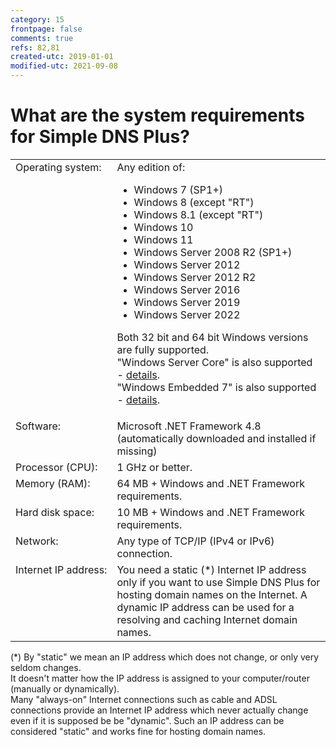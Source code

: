 ```yaml
---
category: 15
frontpage: false
comments: true
refs: 82,81
created-utc: 2019-01-01
modified-utc: 2021-09-08
---
```

# What are the system requirements for Simple DNS Plus?

<table class="data">
		<tr>
			<td style="white-space: nowrap;vertical-align:top">Operating system:</td>
			<td>
Any edition of:

- Windows 7 (SP1+)
- Windows 8 (except "RT")
- Windows 8.1 (except "RT")
- Windows 10
- Windows 11
- Windows Server 2008 R2 (SP1+)
- Windows Server 2012
- Windows Server 2012 R2
- Windows Server 2016
- Windows Server 2019
- Windows Server 2022

<p>Both 32 bit and 64 bit Windows versions are fully supported.<br/>
"Windows Server Core" is also supported - <a href="/kb/119/simple-dns-plus-on-windows-server-core">details</a>.<br/>
"Windows Embedded 7" is also supported - <a href="/kb/118/simple-dns-plus-on-windows-embedded-standard-7">details</a>.</p>
			</td>
		</tr>
		<tr>
			<td style="white-space: nowrap;vertical-align:top">Software:</td>
			<td>Microsoft .NET Framework 4.8<br />
			(automatically downloaded and installed if missing)</td>
		</tr>
		<tr>
			<td style="white-space: nowrap;vertical-align:top">Processor (CPU):</td>
			<td>1 GHz or better.</td>
		</tr>
		<tr>
			<td style="white-space: nowrap;vertical-align:top">Memory (RAM):</td>
			<td>64 MB + Windows and .NET Framework requirements.</td>
		</tr>
		<tr>
			<td style="white-space: nowrap;vertical-align:top">Hard disk space:</td>
			<td>10 MB + Windows and .NET Framework requirements.</td>
		</tr>
		<tr>
			<td style="white-space: nowrap;vertical-align:top">Network:</td>
			<td>Any type of TCP/IP (IPv4 or IPv6) connection.</td>
		</tr>
		<tr>
			<td style="white-space: nowrap;vertical-align:top">Internet IP address:</td>
			<td>You need a static (*) Internet IP address only if you want to use Simple DNS Plus for hosting domain names on the Internet. A dynamic IP address can be used for a resolving and caching Internet domain names.</td>
		</tr>
</table>

(*) By "static" we mean an IP address which does not change, or only very seldom changes.\
It doesn't matter how the IP address is assigned to your computer/router (manually or dynamically).\
Many "always-on" Internet connections such as cable and ADSL connections provide an Internet IP address which never actually change even if it is supposed be be "dynamic". Such an IP address can be considered "static" and works fine for hosting domain names.